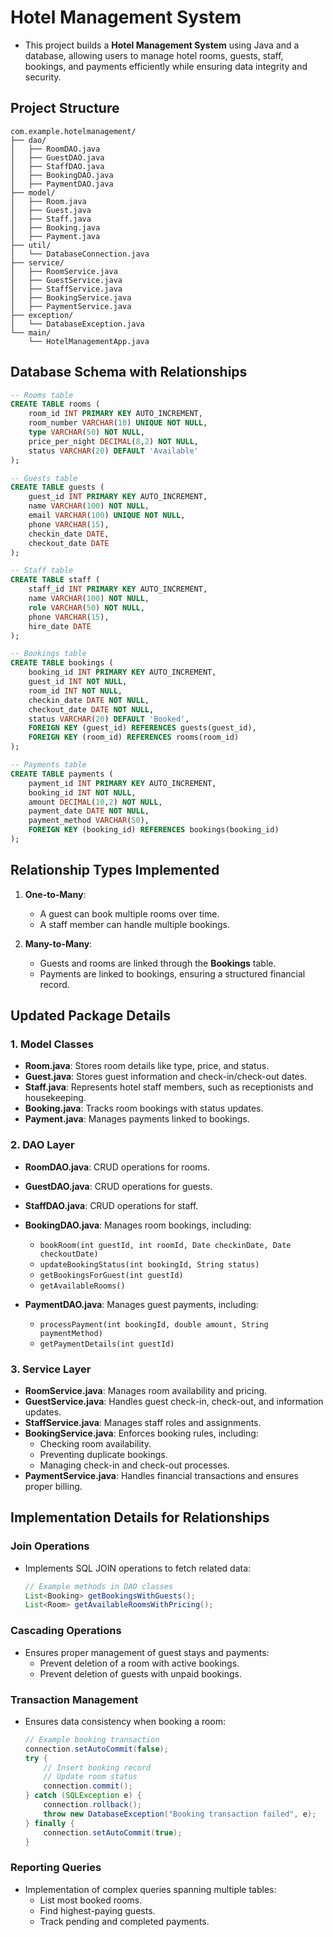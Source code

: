 

# **Hotel Management System**  

- This project builds a **Hotel Management System** using Java and a database, allowing users to manage hotel rooms, guests, staff, bookings, and payments efficiently while ensuring data integrity and security.  

## **Project Structure**  
```
com.example.hotelmanagement/
├── dao/
│   ├── RoomDAO.java
│   ├── GuestDAO.java
│   ├── StaffDAO.java
│   ├── BookingDAO.java
│   ├── PaymentDAO.java
├── model/
│   ├── Room.java
│   ├── Guest.java
│   ├── Staff.java
│   ├── Booking.java
│   ├── Payment.java
├── util/
│   └── DatabaseConnection.java
├── service/
│   ├── RoomService.java
│   ├── GuestService.java
│   ├── StaffService.java
│   ├── BookingService.java
│   ├── PaymentService.java
├── exception/
│   └── DatabaseException.java
└── main/
    └── HotelManagementApp.java
```

## **Database Schema with Relationships**  
```sql
-- Rooms table
CREATE TABLE rooms (
    room_id INT PRIMARY KEY AUTO_INCREMENT,
    room_number VARCHAR(10) UNIQUE NOT NULL,
    type VARCHAR(50) NOT NULL,
    price_per_night DECIMAL(8,2) NOT NULL,
    status VARCHAR(20) DEFAULT 'Available'
);

-- Guests table
CREATE TABLE guests (
    guest_id INT PRIMARY KEY AUTO_INCREMENT,
    name VARCHAR(100) NOT NULL,
    email VARCHAR(100) UNIQUE NOT NULL,
    phone VARCHAR(15),
    checkin_date DATE,
    checkout_date DATE
);

-- Staff table
CREATE TABLE staff (
    staff_id INT PRIMARY KEY AUTO_INCREMENT,
    name VARCHAR(100) NOT NULL,
    role VARCHAR(50) NOT NULL,
    phone VARCHAR(15),
    hire_date DATE
);

-- Bookings table
CREATE TABLE bookings (
    booking_id INT PRIMARY KEY AUTO_INCREMENT,
    guest_id INT NOT NULL,
    room_id INT NOT NULL,
    checkin_date DATE NOT NULL,
    checkout_date DATE NOT NULL,
    status VARCHAR(20) DEFAULT 'Booked',
    FOREIGN KEY (guest_id) REFERENCES guests(guest_id),
    FOREIGN KEY (room_id) REFERENCES rooms(room_id)
);

-- Payments table
CREATE TABLE payments (
    payment_id INT PRIMARY KEY AUTO_INCREMENT,
    booking_id INT NOT NULL,
    amount DECIMAL(10,2) NOT NULL,
    payment_date DATE NOT NULL,
    payment_method VARCHAR(50),
    FOREIGN KEY (booking_id) REFERENCES bookings(booking_id)
);
```

## **Relationship Types Implemented**  
1. **One-to-Many**:  
   - A guest can book multiple rooms over time.  
   - A staff member can handle multiple bookings.  

2. **Many-to-Many**:  
   - Guests and rooms are linked through the **Bookings** table.  
   - Payments are linked to bookings, ensuring a structured financial record.  

## **Updated Package Details**  

### **1. Model Classes**  
- **Room.java**: Stores room details like type, price, and status.  
- **Guest.java**: Stores guest information and check-in/check-out dates.  
- **Staff.java**: Represents hotel staff members, such as receptionists and housekeeping.  
- **Booking.java**: Tracks room bookings with status updates.  
- **Payment.java**: Manages payments linked to bookings.  

### **2. DAO Layer**  
- **RoomDAO.java**: CRUD operations for rooms.  
- **GuestDAO.java**: CRUD operations for guests.  
- **StaffDAO.java**: CRUD operations for staff.  
- **BookingDAO.java**: Manages room bookings, including:  
  - `bookRoom(int guestId, int roomId, Date checkinDate, Date checkoutDate)`  
  - `updateBookingStatus(int bookingId, String status)`  
  - `getBookingsForGuest(int guestId)`  
  - `getAvailableRooms()`  

- **PaymentDAO.java**: Manages guest payments, including:  
  - `processPayment(int bookingId, double amount, String paymentMethod)`  
  - `getPaymentDetails(int guestId)`  

### **3. Service Layer**  
- **RoomService.java**: Manages room availability and pricing.  
- **GuestService.java**: Handles guest check-in, check-out, and information updates.  
- **StaffService.java**: Manages staff roles and assignments.  
- **BookingService.java**: Enforces booking rules, including:  
  - Checking room availability.  
  - Preventing duplicate bookings.  
  - Managing check-in and check-out processes.  
- **PaymentService.java**: Handles financial transactions and ensures proper billing.  

## **Implementation Details for Relationships**  

### **Join Operations**  
- Implements SQL JOIN operations to fetch related data:  
  ```java
  // Example methods in DAO classes
  List<Booking> getBookingsWithGuests();
  List<Room> getAvailableRoomsWithPricing();
  ```  

### **Cascading Operations**  
- Ensures proper management of guest stays and payments:  
  - Prevent deletion of a room with active bookings.  
  - Prevent deletion of guests with unpaid bookings.  

### **Transaction Management**  
- Ensures data consistency when booking a room:  
  ```java
  // Example booking transaction
  connection.setAutoCommit(false);
  try {
      // Insert booking record
      // Update room status
      connection.commit();
  } catch (SQLException e) {
      connection.rollback();
      throw new DatabaseException("Booking transaction failed", e);
  } finally {
      connection.setAutoCommit(true);
  }
  ```  

### **Reporting Queries**  
- Implementation of complex queries spanning multiple tables:  
  - List most booked rooms.  
  - Find highest-paying guests.  
  - Track pending and completed payments.  


